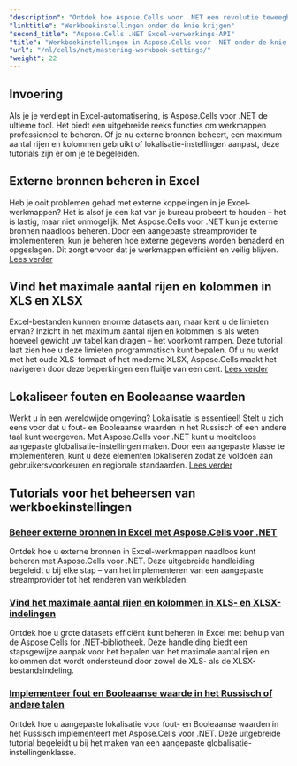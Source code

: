 ```yaml
---
"description": "Ontdek hoe Aspose.Cells voor .NET een revolutie teweegbrengt in Excel-beheer. Tutorials behandelen uitgebreid lokalisatie, datasetbeheer, externe bronnen en werkmapinstellingen."
"linktitle": "Werkboekinstellingen onder de knie krijgen"
"second_title": "Aspose.Cells .NET Excel-verwerkings-API"
"title": "Werkboekinstellingen in Aspose.Cells voor .NET onder de knie krijgen"
"url": "/nl/cells/net/mastering-workbook-settings/"
"weight": 22
---
```


## Invoering

Als je je verdiept in Excel-automatisering, is Aspose.Cells voor .NET de ultieme tool. Het biedt een uitgebreide reeks functies om werkmappen professioneel te beheren. Of je nu externe bronnen beheert, een maximum aantal rijen en kolommen gebruikt of lokalisatie-instellingen aanpast, deze tutorials zijn er om je te begeleiden.

## Externe bronnen beheren in Excel

Heb je ooit problemen gehad met externe koppelingen in je Excel-werkmappen? Het is alsof je een kat van je bureau probeert te houden – het is lastig, maar niet onmogelijk. Met Aspose.Cells voor .NET kun je externe bronnen naadloos beheren. Door een aangepaste streamprovider te implementeren, kun je beheren hoe externe gegevens worden benaderd en opgeslagen. Dit zorgt ervoor dat je werkmappen efficiënt en veilig blijven. [Lees verder](./manage-external-resources-in-excel/)

## Vind het maximale aantal rijen en kolommen in XLS en XLSX

Excel-bestanden kunnen enorme datasets aan, maar kent u de limieten ervan? Inzicht in het maximum aantal rijen en kolommen is als weten hoeveel gewicht uw tabel kan dragen – het voorkomt rampen. Deze tutorial laat zien hoe u deze limieten programmatisch kunt bepalen. Of u nu werkt met het oude XLS-formaat of het moderne XLSX, Aspose.Cells maakt het navigeren door deze beperkingen een fluitje van een cent. [Lees verder](./find-maximum-rows-and-columns/)

## Lokaliseer fouten en Booleaanse waarden

Werkt u in een wereldwijde omgeving? Lokalisatie is essentieel! Stelt u zich eens voor dat u fout- en Booleaanse waarden in het Russisch of een andere taal kunt weergeven. Met Aspose.Cells voor .NET kunt u moeiteloos aangepaste globalisatie-instellingen maken. Door een aangepaste klasse te implementeren, kunt u deze elementen lokaliseren zodat ze voldoen aan gebruikersvoorkeuren en regionale standaarden. [Lees verder](./implement-error-and-boolean-value-in-russian-languages/)

## Tutorials voor het beheersen van werkboekinstellingen
### [Beheer externe bronnen in Excel met Aspose.Cells voor .NET](./manage-external-resources-in-excel/)
Ontdek hoe u externe bronnen in Excel-werkmappen naadloos kunt beheren met Aspose.Cells voor .NET. Deze uitgebreide handleiding begeleidt u bij elke stap – van het implementeren van een aangepaste streamprovider tot het renderen van werkbladen.
### [Vind het maximale aantal rijen en kolommen in XLS- en XLSX-indelingen](./find-maximum-rows-and-columns/)
Ontdek hoe u grote datasets efficiënt kunt beheren in Excel met behulp van de Aspose.Cells for .NET-bibliotheek. Deze handleiding biedt een stapsgewijze aanpak voor het bepalen van het maximale aantal rijen en kolommen dat wordt ondersteund door zowel de XLS- als de XLSX-bestandsindeling.
### [Implementeer fout en Booleaanse waarde in het Russisch of andere talen](./implement-error-and-boolean-value-in-russian-languages/)
Ontdek hoe u aangepaste lokalisatie voor fout- en Booleaanse waarden in het Russisch implementeert met Aspose.Cells voor .NET. Deze uitgebreide tutorial begeleidt u bij het maken van een aangepaste globalisatie-instellingenklasse.